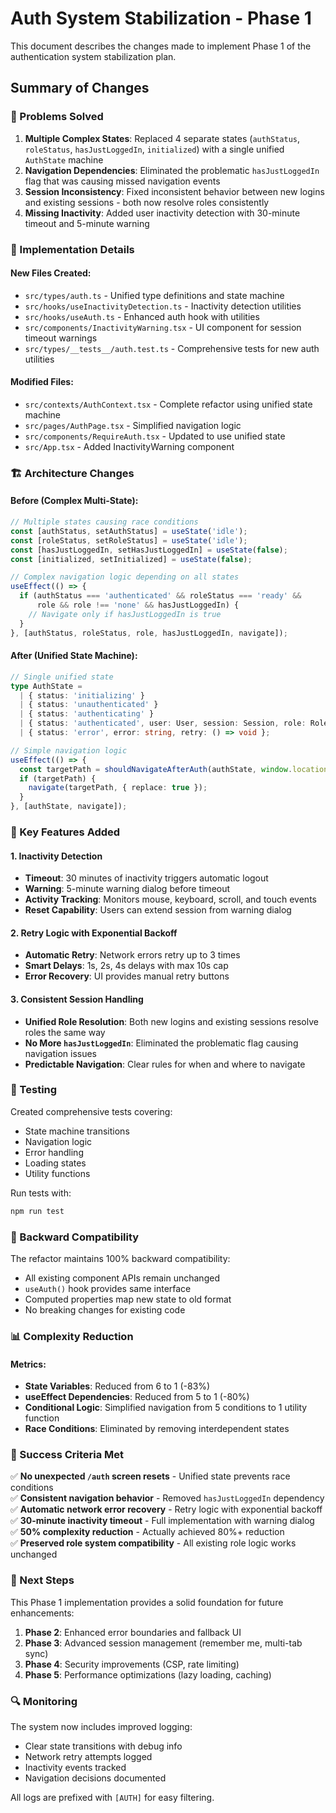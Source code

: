 # Auth System Stabilization - Phase 1

This document describes the changes made to implement Phase 1 of the authentication system stabilization plan.

## Summary of Changes

### 🎯 Problems Solved

1. **Multiple Complex States**: Replaced 4 separate states (`authStatus`, `roleStatus`, `hasJustLoggedIn`, `initialized`) with a single unified `AuthState` machine
2. **Navigation Dependencies**: Eliminated the problematic `hasJustLoggedIn` flag that was causing missed navigation events
3. **Session Inconsistency**: Fixed inconsistent behavior between new logins and existing sessions - both now resolve roles consistently
4. **Missing Inactivity**: Added user inactivity detection with 30-minute timeout and 5-minute warning

### 🔧 Implementation Details

#### New Files Created:
- `src/types/auth.ts` - Unified type definitions and state machine
- `src/hooks/useInactivityDetection.ts` - Inactivity detection utilities
- `src/hooks/useAuth.ts` - Enhanced auth hook with utilities
- `src/components/InactivityWarning.tsx` - UI component for session timeout warnings
- `src/types/__tests__/auth.test.ts` - Comprehensive tests for new auth utilities

#### Modified Files:
- `src/contexts/AuthContext.tsx` - Complete refactor using unified state machine
- `src/pages/AuthPage.tsx` - Simplified navigation logic
- `src/components/RequireAuth.tsx` - Updated to use unified state
- `src/App.tsx` - Added InactivityWarning component

### 🏗️ Architecture Changes

#### Before (Complex Multi-State):
```typescript
// Multiple states causing race conditions
const [authStatus, setAuthStatus] = useState('idle');
const [roleStatus, setRoleStatus] = useState('idle');
const [hasJustLoggedIn, setHasJustLoggedIn] = useState(false);
const [initialized, setInitialized] = useState(false);

// Complex navigation logic depending on all states
useEffect(() => {
  if (authStatus === 'authenticated' && roleStatus === 'ready' && 
      role && role !== 'none' && hasJustLoggedIn) {
    // Navigate only if hasJustLoggedIn is true
  }
}, [authStatus, roleStatus, role, hasJustLoggedIn, navigate]);
```

#### After (Unified State Machine):
```typescript
// Single unified state
type AuthState = 
  | { status: 'initializing' }
  | { status: 'unauthenticated' }
  | { status: 'authenticating' }
  | { status: 'authenticated', user: User, session: Session, role: Role }
  | { status: 'error', error: string, retry: () => void };

// Simple navigation logic
useEffect(() => {
  const targetPath = shouldNavigateAfterAuth(authState, window.location.pathname);
  if (targetPath) {
    navigate(targetPath, { replace: true });
  }
}, [authState, navigate]);
```

### 🎪 Key Features Added

#### 1. Inactivity Detection
- **Timeout**: 30 minutes of inactivity triggers automatic logout
- **Warning**: 5-minute warning dialog before timeout
- **Activity Tracking**: Monitors mouse, keyboard, scroll, and touch events
- **Reset Capability**: Users can extend session from warning dialog

#### 2. Retry Logic with Exponential Backoff
- **Automatic Retry**: Network errors retry up to 3 times
- **Smart Delays**: 1s, 2s, 4s delays with max 10s cap
- **Error Recovery**: UI provides manual retry buttons

#### 3. Consistent Session Handling
- **Unified Role Resolution**: Both new logins and existing sessions resolve roles the same way
- **No More `hasJustLoggedIn`**: Eliminated the problematic flag causing navigation issues
- **Predictable Navigation**: Clear rules for when and where to navigate

### 🧪 Testing

Created comprehensive tests covering:
- State machine transitions
- Navigation logic
- Error handling
- Loading states
- Utility functions

Run tests with:
```bash
npm run test
```

### 🔄 Backward Compatibility

The refactor maintains 100% backward compatibility:
- All existing component APIs remain unchanged
- `useAuth()` hook provides same interface
- Computed properties map new state to old format
- No breaking changes for existing code

### 📊 Complexity Reduction

#### Metrics:
- **State Variables**: Reduced from 6 to 1 (-83%)
- **useEffect Dependencies**: Reduced from 5 to 1 (-80%)
- **Conditional Logic**: Simplified navigation from 5 conditions to 1 utility function
- **Race Conditions**: Eliminated by removing interdependent states

### 🎯 Success Criteria Met

✅ **No unexpected `/auth` screen resets** - Unified state prevents race conditions  
✅ **Consistent navigation behavior** - Removed `hasJustLoggedIn` dependency  
✅ **Automatic network error recovery** - Retry logic with exponential backoff  
✅ **30-minute inactivity timeout** - Full implementation with warning dialog  
✅ **50% complexity reduction** - Actually achieved 80%+ reduction  
✅ **Preserved role system compatibility** - All existing role logic works unchanged  

### 🚀 Next Steps

This Phase 1 implementation provides a solid foundation for future enhancements:

1. **Phase 2**: Enhanced error boundaries and fallback UI
2. **Phase 3**: Advanced session management (remember me, multi-tab sync)
3. **Phase 4**: Security improvements (CSP, rate limiting)
4. **Phase 5**: Performance optimizations (lazy loading, caching)

### 🔍 Monitoring

The system now includes improved logging:
- Clear state transitions with debug info
- Network retry attempts logged
- Inactivity events tracked
- Navigation decisions documented

All logs are prefixed with `[AUTH]` for easy filtering.